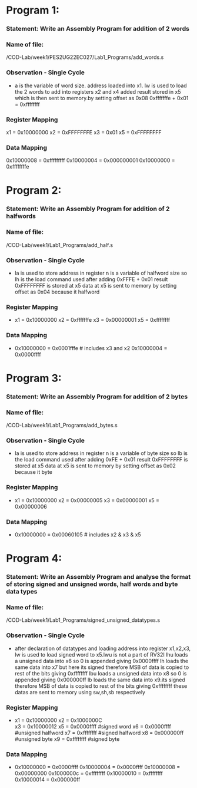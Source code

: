 # Program 1: 
### Statement: Write an Assembly Program for addition of 2 words

### Name of file:
/COD-Lab/week1/PES2UG22EC027/Lab1_Programs/add_words.s

### Observation - Single Cycle
- a is the variable of word size.
  address loaded into x1.
  lw is used to load the 2 words to add into registers x2 and x4
  added result stored in x5 which is then sent to memory.by setting
  offset as 0x08
  0xfffffffe + 0x01 = 0xffffffff
 
### Register Mapping
x1 = 0x10000000 
x2 = 0xFFFFFFFE 
x3 = 0x01
x5 = 0xFFFFFFFF

### Data Mapping
0x10000008 = 0xfffffffff
0x10000004 = 0x000000001
0x10000000 = 0xffffffffe


# Program 2: 
### Statement: Write an Assembly Program for addition of 2 halfwords 

### Name of file:
/COD-Lab/week1/Lab1_Programs/add_half.s

### Observation - Single Cycle
- la is used to store address in register
  n is a variable of halfword size so lh is the load command used
  after adding 0xFFFE + 0x01 result 0xFFFFFFFF is stored at x5
  data at x5 is sent to memory by setting offset as 0x04 because it halfword
### Register Mapping
- x1 = 0x10000000
  x2 = 0xfffffffe 
  x3 = 0x00000001
  x5 = 0xffffffff

### Data Mapping
- 0x10000000 = 0x0001fffe   # includes x3 and x2
  0x10000004 = 0x0000ffff


# Program 3: 
### Statement: Write an Assembly Program for addition of 2 bytes

### Name of file:
/COD-Lab/week1/Lab1_Programs/add_bytes.s

### Observation - Single Cycle
- la is used to store address in register
  n is a variable of byte size so lb is the load command used
  after adding 0xFE + 0x01 result 0xFFFFFFFF is stored at x5
  data at x5 is sent to memory by setting offset as 0x02 because it byte

### Register Mapping
- x1 = 0x10000000
  x2 = 0x00000005
  x3 = 0x00000001
  x5 = 0x00000006

### Data Mapping
- 0x10000000 = 0x00060105   # includes x2 & x3 & x5


# Program 4: 
### Statement: Write an Assembly Program and analyse the format of storing signed and unsigned words, half words and byte data types

### Name of file:
/COD-Lab/week1/Lab1_Programs/signed_unsigned_datatypes.s

### Observation - Single Cycle
- after declaration of datatypes and loading address into register x1,x2,x3, lw is used to load signed word to x5.lwu is not a part of RV32I
  lhu loads a unsigned data into x6 so 0 is appended giving 0x0000ffff
  lh loads the same data into x7 but here its signed therefore MSB of data is copied to rest of the bits giving 0xffffffff
  lbu loads a unsigned data into x8 so 0 is appended giving 0x000000ff
  lb loads the same data into x9.its signed therefore MSB of data is copied to rest of the bits giving 0xffffffff
  these datas are sent to memory using sw,sh,sb respectively 
	
### Register Mapping
- x1 = 0x10000000
  x2 = 0x1000000C		
  x3 = 0x10000012
  x5 = 0x0000ffff	#signed word
  x6 = 0x0000ffff #unsigned halfword
  x7 = 0xffffffff #signed halfword
  x8 = 0x000000ff #unsigned byte
  x9 = 0xffffffff #signed byte
### Data Mapping
- 0x10000000 = 0x0000ffff
  0x10000004 = 0x0000ffff 
  0x10000008 = 0x00000000
  0x1000000c = 0xffffffff
  0x10000010 = 0xffffffff
  0x10000014 = 0x000000ff
